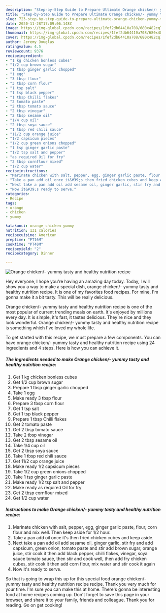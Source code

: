 ```yaml
---
description: "Step-by-Step Guide to Prepare Ultimate Orange chicken/- yummy tasty and healthy nutrition recipe"
title: "Step-by-Step Guide to Prepare Ultimate Orange chicken/- yummy tasty and healthy nutrition recipe"
slug: 723-step-by-step-guide-to-prepare-ultimate-orange-chicken-yummy-tasty-and-healthy-nutrition-recipe
date: 2020-11-28T17:09:06.148Z
image: https://img-global.cpcdn.com/recipes/1fef2db64410a708/680x482cq70/orange-chicken-yummy-tasty-and-healthy-nutrition-recipe-recipe-main-photo.jpg
thumbnail: https://img-global.cpcdn.com/recipes/1fef2db64410a708/680x482cq70/orange-chicken-yummy-tasty-and-healthy-nutrition-recipe-recipe-main-photo.jpg
cover: https://img-global.cpcdn.com/recipes/1fef2db64410a708/680x482cq70/orange-chicken-yummy-tasty-and-healthy-nutrition-recipe-recipe-main-photo.jpg
author: Jeremy Douglas
ratingvalue: 4.5
reviewcount: 9376
recipeingredient:
- "1 kg chicken bonless cubes"
- "1/2 cup brown sugar"
- "1 tbsp ginger garlic chopped"
- "1 egg"
- "3 tbsp flour"
- "3 tbsp corn flour"
- "1 tsp salt"
- "1 tsp black pepper"
- "1 tbsp Chilli flakes"
- "2 tomato paste"
- "2 tbsp tomato sauce"
- "2 tbsp vinegar"
- "2 tbsp sesame oil"
- "1/4 cup oil"
- "2 tbsp soya sauce"
- "1 tbsp red chili sauce"
- "11/2 cup orange juice"
- "1/2 capsicum pieces"
- "1/2 cup green onions chopped"
- "1 tsp ginger garlic paste"
- "1/2 tsp salt and pepper"
- "as required Oil for fry"
- "2 tbsp cornflour mixed"
- "1/2 cup water"
recipeinstructions:
- "Marinate chicken with salt, pepper, egg, ginger garlic paste, flour, corn flour and mix well. Then keep aside for 1/2 hour."
- "Take a pan add oil once it&#39;s then fried chicken cubes and keep aside."
- "Next take a pan add oil add sesame oil, ginger garlic, stir fry and add capsicum, green onion, tomato paste and stir add brown sugar, orange juice, stir cook it then add black pepper, chilli flakes, vinegar, soya sauce tomato sauce, then stir and cook well, then add fry chicken cubes, stir cook it then add corn flour, mix water and stir cook it again"
- "Now it&#39;s ready to serve."
categories:
- Recipe
tags:
- orange
- chicken
- yummy

katakunci: orange chicken yummy 
nutrition: 131 calories
recipecuisine: American
preptime: "PT16M"
cooktime: "PT40M"
recipeyield: "2"
recipecategory: Dinner

---
```



![Orange chicken/- yummy tasty and healthy nutrition recipe](https://img-global.cpcdn.com/recipes/1fef2db64410a708/680x482cq70/orange-chicken-yummy-tasty-and-healthy-nutrition-recipe-recipe-main-photo.jpg)

Hey everyone, I hope you're having an amazing day today. Today, I will show you a way to make a special dish, orange chicken/- yummy tasty and healthy nutrition recipe. It is one of my favorites food recipes. For mine, I'm gonna make it a bit tasty. This will be really delicious.

Orange chicken/- yummy tasty and healthy nutrition recipe is one of the most popular of current trending meals on earth. It's enjoyed by millions every day. It is simple, it's fast, it tastes delicious. They're nice and they look wonderful. Orange chicken/- yummy tasty and healthy nutrition recipe is something which I've loved my whole life.




To get started with this recipe, we must prepare a few components. You can have orange chicken/- yummy tasty and healthy nutrition recipe using 24 ingredients and 4 steps. Here is how you can achieve it.

<!--inarticleads1-->

##### The ingredients needed to make Orange chicken/- yummy tasty and healthy nutrition recipe:

1. Get 1 kg chicken bonless cubes
1. Get 1/2 cup brown sugar
1. Prepare 1 tbsp ginger garlic chopped
1. Take 1 egg
1. Make ready 3 tbsp flour
1. Prepare 3 tbsp corn flour
1. Get 1 tsp salt
1. Get 1 tsp black pepper
1. Prepare 1 tbsp Chilli flakes
1. Get 2 tomato paste
1. Get 2 tbsp tomato sauce
1. Take 2 tbsp vinegar
1. Get 2 tbsp sesame oil
1. Take 1/4 cup oil
1. Get 2 tbsp soya sauce
1. Take 1 tbsp red chili sauce
1. Get 11/2 cup orange juice
1. Make ready 1/2 capsicum pieces
1. Take 1/2 cup green onions chopped
1. Take 1 tsp ginger garlic paste
1. Make ready 1/2 tsp salt and pepper
1. Make ready as required Oil for fry
1. Get 2 tbsp cornflour mixed
1. Get 1/2 cup water




<!--inarticleads2-->

##### Instructions to make Orange chicken/- yummy tasty and healthy nutrition recipe:

1. Marinate chicken with salt, pepper, egg, ginger garlic paste, flour, corn flour and mix well. Then keep aside for 1/2 hour.
1. Take a pan add oil once it&#39;s then fried chicken cubes and keep aside.
1. Next take a pan add oil add sesame oil, ginger garlic, stir fry and add capsicum, green onion, tomato paste and stir add brown sugar, orange juice, stir cook it then add black pepper, chilli flakes, vinegar, soya sauce tomato sauce, then stir and cook well, then add fry chicken cubes, stir cook it then add corn flour, mix water and stir cook it again
1. Now it&#39;s ready to serve.




So that is going to wrap this up for this special food orange chicken/- yummy tasty and healthy nutrition recipe recipe. Thank you very much for your time. I'm sure you can make this at home. There's gonna be interesting food at home recipes coming up. Don't forget to save this page in your browser, and share it to your family, friends and colleague. Thank you for reading. Go on get cooking!
